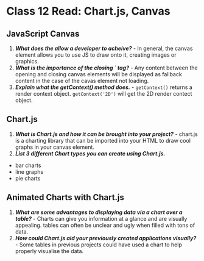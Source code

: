 # Class 12 Read: Chart.js, Canvas

## JavaScript Canvas

1. **_What does the <canvas> allow a developer to acheive?_** - In general, the canvas element allows you to use JS to draw onto it, creating images or graphics.
2. **_What is the importance of the closing `</canvas> tag?_** - Any content between the opening and closing canvas elements will be displayed as fallback content in the case of the cavas element not loading.
3. **_Explain what the getContext() method does._** - `getContext()` returns a render context object. `getContext('2D')` will get the 2D render contect object.

## Chart.js

1. **_What is Chart.js and how it can be brought into your project?_** - chart.js is a charting library that can be imported into your HTML to draw cool graphs in your canvas element.
2. **_List 3 different Chart types you can create using Chart.js._**

- bar charts
- line graphs
- pie charts

## Animated Charts with Chart.js

1. **_What are some advantages to displaying data via a chart over a table?_** - Charts can give you information at a glance and are visually appealing. tables can often be unclear and ugly when filled with tons of data.
2. **_How could Chart.js aid your previously created applications visually?_** - Some tables in previous projects could have used a chart to help properly visualise the data.
